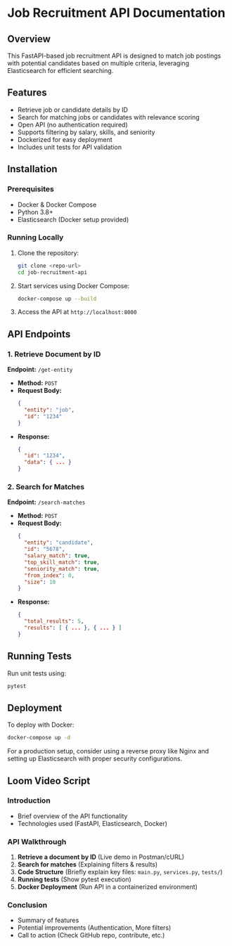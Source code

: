 # Job Recruitment API Documentation

## Overview

This FastAPI-based job recruitment API is designed to match job postings with potential candidates based on multiple criteria, leveraging Elasticsearch for efficient searching.

## Features

- Retrieve job or candidate details by ID
- Search for matching jobs or candidates with relevance scoring
- Open API (no authentication required)
- Supports filtering by salary, skills, and seniority
- Dockerized for easy deployment
- Includes unit tests for API validation

## Installation

### Prerequisites

- Docker & Docker Compose
- Python 3.8+
- Elasticsearch (Docker setup provided)

### Running Locally

1. Clone the repository:
   ```bash
   git clone <repo-url>
   cd job-recruitment-api
   ```
2. Start services using Docker Compose:
   ```bash
   docker-compose up --build
   ```
3. Access the API at `http://localhost:8000`

## API Endpoints

### 1. Retrieve Document by ID

**Endpoint:** `/get-entity`

- **Method:** `POST`
- **Request Body:**
  ```json
  {
    "entity": "job",
    "id": "1234"
  }
  ```
- **Response:**
  ```json
  {
    "id": "1234",
    "data": { ... }
  }
  ```

### 2. Search for Matches

**Endpoint:** `/search-matches`

- **Method:** `POST`
- **Request Body:**
  ```json
  {
    "entity": "candidate",
    "id": "5678",
    "salary_match": true,
    "top_skill_match": true,
    "seniority_match": true,
    "from_index": 0,
    "size": 10
  }
  ```
- **Response:**
  ```json
  {
    "total_results": 5,
    "results": [ { ... }, { ... } ]
  }
  ```

## Running Tests

Run unit tests using:

```bash
pytest
```

## Deployment

To deploy with Docker:

```bash
docker-compose up -d
```

For a production setup, consider using a reverse proxy like Nginx and setting up Elasticsearch with proper security configurations.

## Loom Video Script

### Introduction

- Brief overview of the API functionality
- Technologies used (FastAPI, Elasticsearch, Docker)

### API Walkthrough

1. **Retrieve a document by ID** (Live demo in Postman/cURL)
2. **Search for matches** (Explaining filters & results)
3. **Code Structure** (Briefly explain key files: `main.py`, `services.py`, `tests/`)
4. **Running tests** (Show pytest execution)
5. **Docker Deployment** (Run API in a containerized environment)

### Conclusion

- Summary of features
- Potential improvements (Authentication, More filters)
- Call to action (Check GitHub repo, contribute, etc.)

